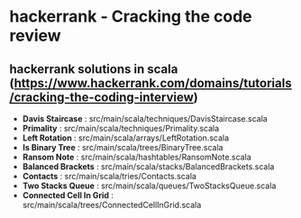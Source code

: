# hackerrank - Cracking the code review

## hackerrank solutions in scala (https://www.hackerrank.com/domains/tutorials/cracking-the-coding-interview)

- **Davis Staircase** : src/main/scala/techniques/DavisStaircase.scala
- **Primality** : src/main/scala/techniques/Primality.scala
- **Left Rotation** : src/main/scala/arrays/LeftRotation.scala
- **Is Binary Tree** : src/main/scala/trees/BinaryTree.scala
- **Ransom Note** : src/main/scala/hashtables/RansomNote.scala
- **Balanced Brackets** : src/main/scala/stacks/BalancedBrackets.scala
- **Contacts** : src/main/scala/tries/Contacts.scala
- **Two Stacks Queue** : src/main/scala/queues/TwoStacksQueue.scala
- **Connected Cell In Grid** : src/main/scala/trees/ConnectedCellInGrid.scala
